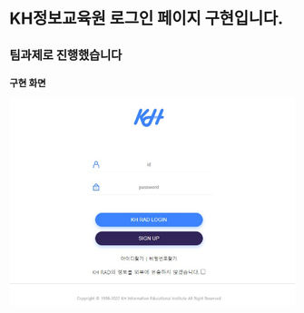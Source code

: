 # KH정보교육원 로그인 페이지 구현입니다.  
## 팀과제로 진행했습니다<br>  

### 구현 화면<br>  
<img src="img/kh_login_page.jpg"><br>  